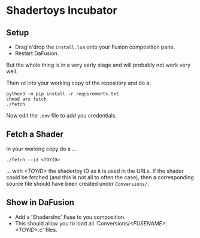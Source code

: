 # Shadertoys Incubator

## Setup

* Drag'n'drop the `install.lua` onto your Fusion composition pane.
* Restart DaFusion.

But the whole thing is in a very early stage and will probably not work very well.

Then `cd` into your working copy of the repository and do a:
```
python3 -m pip install -r requirements.txt
chmod a+x fetch
./fetch
```

Now edit the `.env` file to add you credentials.

## Fetch a Shader

In your working copy do a ...
```
./fetch --id <TOYID>
```
... with *&lt;TOYID&gt;* the shadertoy ID as it is used in the URLs. If the shader could be fetched (and this is not all to often the case), then a corresponding source file should have been created under `Conversions/`.

## Show in DaFusion

* Add a 'ShadersInc' Fuse to you composition.
* This should allow you to load all 'Conversions/*&lt;FUSENAME&gt;*.*&lt;TOYID&gt;*.c' files.
